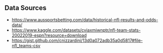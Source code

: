 ## Data Sources

* https://www.aussportsbetting.com/data/historical-nfl-results-and-odds-data/
* https://www.kaggle.com/datasets/cviaxmiwnptr/nfl-team-stats-20022019-espn?resource=download 
* https://gist.github.com/cnizzardini/13d0a072adb35a0d5817#file-nfl_teams-csv 